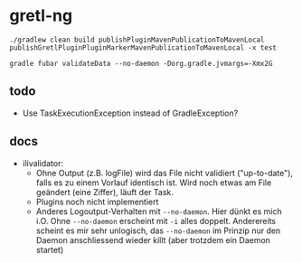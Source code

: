 # gretl-ng

```
./gradlew clean build publishPluginMavenPublicationToMavenLocal publishGretlPluginPluginMarkerMavenPublicationToMavenLocal -x test
```

```
gradle fubar validateData --no-daemon -Dorg.gradle.jvmargs=-Xmx2G
```

## todo
- Use TaskExecutionException instead of GradleException?




## docs
- ilivalidator: 
  * Ohne Output (z.B. logFile) wird das File nicht validiert ("up-to-date"), falls es zu einem Vorlauf identisch ist. Wird noch etwas am File geändert (eine Ziffer), läuft der Task.
  * Plugins noch nicht implementiert
  * Anderes Logoutput-Verhalten mit `--no-daemon`. Hier dünkt es mich i.O. Ohne `--no-daemon` erscheint mit `-i` alles doppelt. Anderereits scheint es mir sehr unlogisch, das `--no-daemon` im Prinzip nur den Daemon anschliessend wieder killt (aber trotzdem ein Daemon startet)